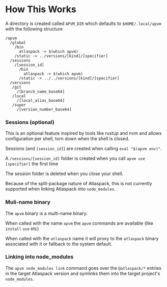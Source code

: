 # How This Works

A directory is created called `APVM_DIR` which defaults to `$HOME/.local/apvm` with the following structure

```
/apvm
  /global
    /bin
      atlaspack -> $(which apvm)
    /static -> ../versions/[kind]/[specifier]
  /sessions
    /[session_id]
      /bin
        atlaspack -> $(which apvm)
      /static -> ../../versions/[kind]/[specifier]
  /versions
   /git
     /[branch_name_base64]
   /local
     /[local_alias_base64]
   /super
     /[version_number_base64]
```

### Sessions (optional)

This is an optional feature inspired by tools like rustup and nvm and allows configuration per shell, torn down when the shell is closed.

Sessions (and `[session_id]`) are created when calling `eval "$(apvm env)"`.

A `/sessions/[session_id]` folder is created when you call `apvm use [specifier]` the first time

The session folder is deleted when you close your shell.

Because of the split-package nature of Atlaspack, this is not currently supported when linking Atlaspack into `node_modules`.

### Muli-name binary

The `apvm` binary is a multi-name binary.

When called with the name `apvm` the `apvm` commands are available (like `install` `use` etc)

When called with the `atlaspack` name it will proxy to the `atlaspack` binary associated with it or fallback to the system default.

### Linking into node_modules

The `apvm node_modules link` command goes over the `@atlaspack/*` entries in the target Atlaspack version and symlinks them into the target project's `node_modules`.
